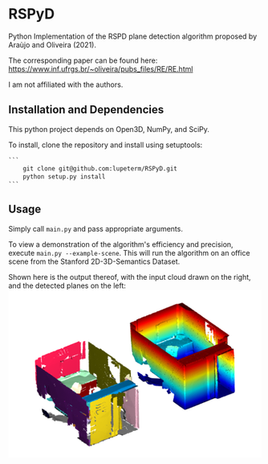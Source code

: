 # RSPyD
Python Implementation of the RSPD plane detection algorithm proposed by Araùjo and Oliveira (2021).

The corresponding paper can be found here: https://www.inf.ufrgs.br/~oliveira/pubs_files/RE/RE.html

I am not affiliated with the authors.

## Installation and Dependencies

This python project depends on Open3D, NumPy, and SciPy.

To install, clone the repository and install using setuptools:

    ```
        git clone git@github.com:lupeterm/RSPyD.git
        python setup.py install
    ```

## Usage

Simply call `main.py` and pass appropriate arguments.

To view a demonstration of the algorithm's efficiency and precision, execute `main.py --example-scene`. This will run the algorithm on an office scene from the Stanford 2D-3D-Semantics Dataset.

Shown here is the output thereof, with the input cloud drawn on the right, and the detected planes on the left:
![](images/output.png)